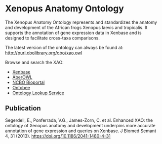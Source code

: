 # Xenopus Anatomy Ontology

The Xenopus Anatomy Ontology represents and standardizes the anatomy and development of the African frogs Xenopus laevis and tropicalis. It supports the annotation of gene expression data in Xenbase and is designed to facilitate cross-taxa comparisons.

The latest version of the ontology can always be found at: http://purl.obolibrary.org/obo/xao.owl

Browse and search the XAO:

- [Xenbase](http://www.xenbase.org/anatomy/anatomy.do?method=display&tabId=2)
- [AberOWL](http://aber-owl.net/ontology/XAO)
- [NCBO Bioportal](http://bioportal.bioontology.org/ontologies/XAO)
- [Ontobee](http://www.ontobee.org/browser/index.php?o=XAO)
- [Ontology Lookup Service](http://www.ebi.ac.uk/ols/ontologies/xao)

## Publication

Segerdell, E., Ponferrada, V.G., James-Zorn, C. et al. Enhanced XAO: the ontology of Xenopus anatomy and development underpins more accurate annotation of gene expression and queries on Xenbase. J Biomed Semant 4, 31 (2013). https://doi.org/10.1186/2041-1480-4-31
